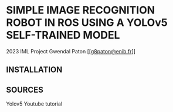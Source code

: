 # SIMPLE IMAGE RECOGNITION ROBOT IN ROS USING A YOLOv5 SELF-TRAINED MODEL
2023 IML Project
Gwendal Paton [[g8paton@enib.fr]]
## INSTALLATION

## SOURCES
Yolov5
Youtube tutorial
